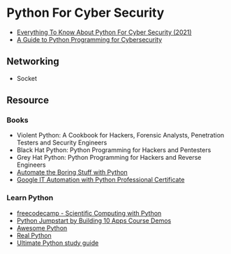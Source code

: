 # Python For Cyber Security
- [Everything To Know About Python For Cyber Security (2021)](https://www.jigsawacademy.com/blogs/cyber-security/python-for-cyber-security)
- [A Guide to Python Programming for Cybersecurity](https://simpleprogrammer.com/python-programming-for-cybersecurity/)

## Networking
- Socket

## Resource
### Books
- Violent Python: A Cookbook for Hackers, Forensic Analysts, Penetration Testers and Security Engineers
- Black Hat Python: Python Programming for Hackers and Pentesters
- Grey Hat Python: Python Programming for Hackers and Reverse Engineers
- [Automate the Boring Stuff with Python](https://automatetheboringstuff.com/)
- [Google IT Automation with Python Professional Certificate](https://www.coursera.org/professional-certificates/google-it-automation?action=enroll)

### Learn Python
- [freecodecamp - Scientific Computing with Python](https://www.freecodecamp.org/learn/scientific-computing-with-python/)
- [Python Jumpstart by Building 10 Apps Course Demos](https://github.com/mikeckennedy/python-jumpstart-course-demos)
- [Awesome Python](https://github.com/vinta/awesome-python)
- [Real Python](https://realpython.com)
- [Ultimate Python study guide](https://github.com/huangsam/ultimate-python)
